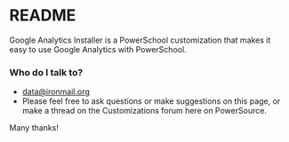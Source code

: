 # README #

Google Analytics Installer is a PowerSchool customization that makes it easy to use Google Analytics with PowerSchool.



### Who do I talk to? ###
* data@ironmail.org
* Please feel free to ask questions or make suggestions on this page, or make a thread on the Customizations forum here on PowerSource.

Many thanks!